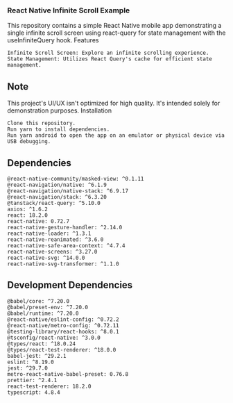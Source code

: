 ### React Native Infinite Scroll Example

This repository contains a simple React Native mobile app demonstrating a single infinite scroll screen using react-query for state management with the useInfiniteQuery hook.
Features

    Infinite Scroll Screen: Explore an infinite scrolling experience.
    State Management: Utilizes React Query's cache for efficient state management.

## Note

This project's UI/UX isn't optimized for high quality. It's intended solely for demonstration purposes.
Installation

    Clone this repository.
    Run yarn to install dependencies.
    Run yarn android to open the app on an emulator or physical device via USB debugging.

## Dependencies

    @react-native-community/masked-view: ^0.1.11
    @react-navigation/native: ^6.1.9
    @react-navigation/native-stack: ^6.9.17
    @react-navigation/stack: ^6.3.20
    @tanstack/react-query: ^5.10.0
    axios: ^1.6.2
    react: 18.2.0
    react-native: 0.72.7
    react-native-gesture-handler: ^2.14.0
    react-native-loader: ^1.3.1
    react-native-reanimated: ^3.6.0
    react-native-safe-area-context: ^4.7.4
    react-native-screens: ^3.27.0
    react-native-svg: ^14.0.0
    react-native-svg-transformer: ^1.1.0

## Development Dependencies

    @babel/core: ^7.20.0
    @babel/preset-env: ^7.20.0
    @babel/runtime: ^7.20.0
    @react-native/eslint-config: ^0.72.2
    @react-native/metro-config: ^0.72.11
    @testing-library/react-hooks: ^8.0.1
    @tsconfig/react-native: ^3.0.0
    @types/react: ^18.0.24
    @types/react-test-renderer: ^18.0.0
    babel-jest: ^29.2.1
    eslint: ^8.19.0
    jest: ^29.7.0
    metro-react-native-babel-preset: 0.76.8
    prettier: ^2.4.1
    react-test-renderer: 18.2.0
    typescript: 4.8.4
